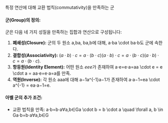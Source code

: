 특정 연산에 대해 교환 법칙(commutativity)을 만족하는 군

#### **군(Group)의 정의:**

군은 다음 네 가지 성질을 만족하는 집합과 연산으로 구성됩니다:

1. **폐쇄성(Closure):** 군의 두 원소 a,ba, ba,b에 대해, a⋅ba \cdot ba⋅b도 군에 속한다.
2. **결합성(Associativity):** $(a⋅b)⋅c=a⋅(b⋅c)(a \cdot b) \cdot c = a \cdot (b \cdot c)(a⋅b)⋅c=a⋅(b⋅c)$.
3. **항등원(Identity Element):** 어떤 원소 $eee$가 존재하여 a⋅e=e⋅a=aa \cdot e = e \cdot a = aa⋅e=e⋅a=a를 만족.
4. **역원(Inverse):** 각 원소 aaa에 대해 a−1a^{-1}a−1가 존재하여 a⋅a−1=ea \cdot a^{-1} = ea⋅a−1=e.

#### **아벨 군의 추가 조건:**

- 교환 법칙을 만족: a⋅b=b⋅a∀a,b∈Ga \cdot b = b \cdot a \quad \forall a, b \in Ga⋅b=b⋅a∀a,b∈G